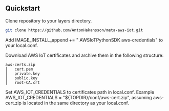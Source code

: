## Quickstart

Clone repository to your layers directory.
```sh
git clone https://github.com/AntonHakansson/meta-aws-iot.git
```

Add IMAGE_INSTALL_append += " AWSIoTPythonSDK aws-credentials" to your local.conf.



Download AWS IoT certificates and archive them in the following structure:
```
aws-certs.zip
│   cert.pem
│   private.key
│   public.key
│   root-CA.crt

```

Set AWS_IOT_CREDENTIALS to certificates path in local.conf. Example AWS_IOT_CREDENTIALS = "${TOPDIR}/conf/aws-cert.zip", assuming aws-cert.zip is located in the same directory as your local.conf.

